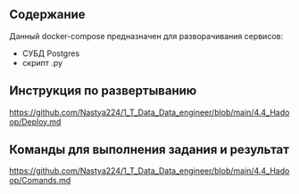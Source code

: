 ## Содержание
Данный docker-compose предназначен для разворачивания сервисов:
- СУБД Postgres
- скрипт .py

## Инструкция по развертыванию
https://github.com/Nastya224/1_T_Data_Data_engineer/blob/main/4.4_Hadoop/Deploy.md

## Команды для выполнения задания и результат
https://github.com/Nastya224/1_T_Data_Data_engineer/blob/main/4.4_Hadoop/Comands.md
